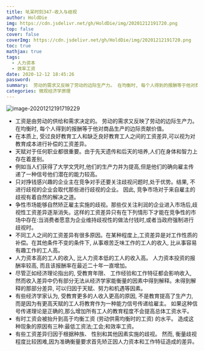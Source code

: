 ```yaml
---
title: 吼呆时刻347-收入与歧视
author: HoldDie
img: https://cdn.jsdelivr.net/gh/HoldDie/img/20201212191720.png
top: false
cover: false
coverImg: https://cdn.jsdelivr.net/gh/HoldDie/img/20201212191720.png
toc: true
mathjax: true
tags:
  - 人力资本
  - 效率工资
date: 2020-12-12 18:45:26
password:
summary:  劳动的需求又反映了劳动的边际生产力。 在均衡时, 每个人得到的报酬等于他对商品生产的边际贡献价值。
categories: 微观经济学原理
---
```


![image-20201212191719229](https://cdn.jsdelivr.net/gh/HoldDie/img/20201212191720.png)

- 工资是由劳动的供给和需求决定的。 劳动的需求又反映了劳动的边际生产力。 在均衡时, 每个人得到的报酬等于他对商品生产的边际贡献价值。
- 在本质上, 受过良好教育工人和缺乏良好教育工人之间的工资差异,可以视为对教育成本进行补偿的工资差异。
- 天赋对于任何职业都很重要。由于先天遗传和后天的培养,人们在身体和智力上存在着差别。
- 例如当人们获得了大学文凭时,他们的生产力并为提高,但是他们的确向雇主传递了一种信号他们潜在的能力较高。
- 只对挣钱感兴趣的企业主在竞争对手还要关注歧视问题时,处于优势。结果, 不进行歧视的企业会取代那些进行歧视的企业。 因此, 竞争市场对于来自雇主的歧视有着自然的解决之道。
- 争性市场能够自然矫正雇主实施的歧视。那些仅关注利润的企业进入市场后,歧视性工资差异逐渐消失。这样的工资差异只有在下列情形下才能在竞争性的市场中存在:当消费者愿意为企业维持歧视性的做法付钱时,或者当政府强制进行歧视时。
- 不同工人之间的工资差异有很多原因。在某种程度上,工资差异是对工作性质的补偿。在其他条件不变的条件下, 从事艰苦乏味工作的工人的收入, 比从事容易有趣工作的工人高。
- 人力资本高的工人的收入, 比人力资本低的工人的收入高。 人力资本投资的报酬率较高, 而且该报酬率在最近二十年一直增加。
- 尽管正如经济理论指出的, 受教育年限、 工作经验和工作特征都会影响收入, 然而收入差异中仍有部分无法从经济学家能衡量的因素中得到解释。未得到解释的那部分差异, 可以归因于天赋、努力和机遇等因素。
- 有些经济学家认为, 受教育更多的人收入更高的原因, 不是教育提高了生产力, 而是因为有更高天赋的工人将教育作为一种能力信号传递给雇主。 如果这种信号传递理论是正确的,那么增加所有工人的教育程度不会提高总体工资水平。
- 有时工资会被抬升到高于均衡工资 (劳动供需均衡时的工资) 的水平。 造成这种现象的原因有三种:最低工资法;工会;和效率工资。
- 有些工资差异归因于根据种族、 性别和其他因素实施的歧视。 然而, 衡量歧视程度比较困难,因为准确衡量要求首先矫正因人力资本和工作特征造成的差异。